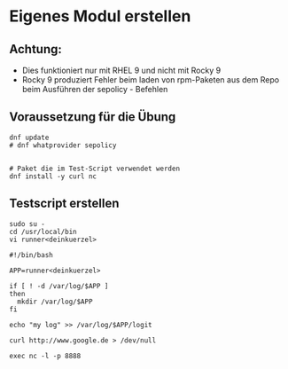 # Eigenes Modul erstellen 

## Achtung: 

  * Dies funktioniert nur mit RHEL 9 und nicht mit Rocky 9
  * Rocky 9 produziert Fehler beim laden von rpm-Paketen aus dem Repo beim Ausführen der sepolicy - Befehlen

## Voraussetzung für die Übung 

```
dnf update
# dnf whatprovider sepolicy 


# Paket die im Test-Script verwendet werden 
dnf install -y curl nc 

```

## Testscript erstellen 

```
sudo su -
cd /usr/local/bin
vi runner<deinkuerzel>
```

```
#!/bin/bash

APP=runner<deinkuerzel>

if [ ! -d /var/log/$APP ]
then
  mkdir /var/log/$APP
fi

echo "my log" >> /var/log/$APP/logit

curl http://www.google.de > /dev/null

exec nc -l -p 8888
```
